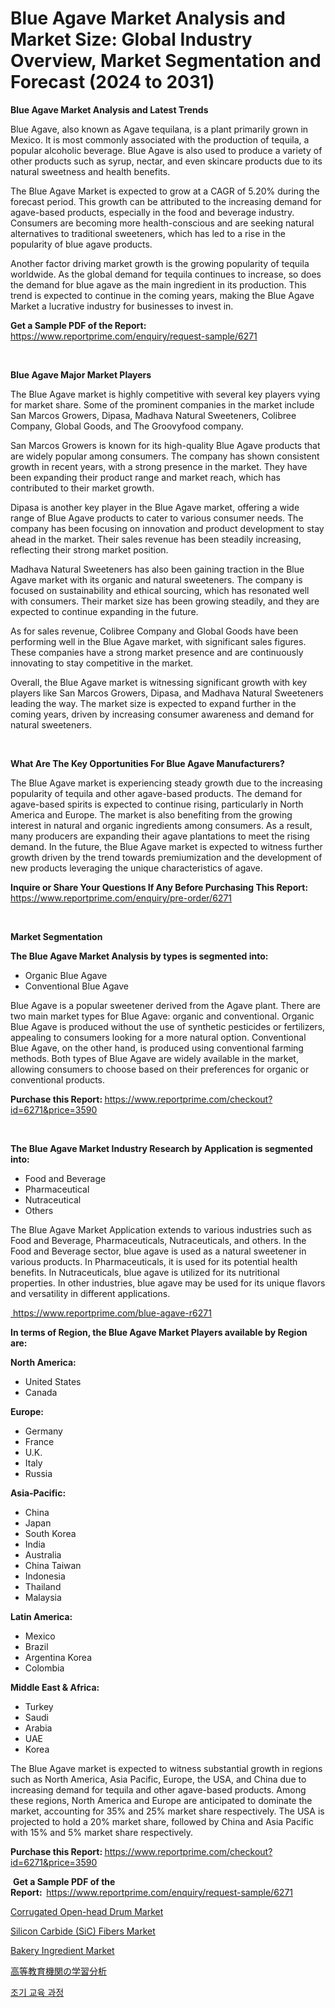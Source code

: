 <p><h1>Blue Agave Market Analysis and Market Size: Global Industry Overview, Market Segmentation and Forecast (2024 to 2031)</h1></p><p><strong>Blue Agave Market Analysis and Latest Trends</strong></p>
<p><p>Blue Agave, also known as Agave tequilana, is a plant primarily grown in Mexico. It is most commonly associated with the production of tequila, a popular alcoholic beverage. Blue Agave is also used to produce a variety of other products such as syrup, nectar, and even skincare products due to its natural sweetness and health benefits.</p><p>The Blue Agave Market is expected to grow at a CAGR of 5.20% during the forecast period. This growth can be attributed to the increasing demand for agave-based products, especially in the food and beverage industry. Consumers are becoming more health-conscious and are seeking natural alternatives to traditional sweeteners, which has led to a rise in the popularity of blue agave products.</p><p>Another factor driving market growth is the growing popularity of tequila worldwide. As the global demand for tequila continues to increase, so does the demand for blue agave as the main ingredient in its production. This trend is expected to continue in the coming years, making the Blue Agave Market a lucrative industry for businesses to invest in.</p></p>
<p><strong>Get a Sample PDF of the Report:&nbsp;</strong> <a href="https://www.reportprime.com/enquiry/request-sample/6271">https://www.reportprime.com/enquiry/request-sample/6271</a></p>
<p>&nbsp;</p>
<p><strong>Blue Agave Major Market Players</strong></p>
<p><p>The Blue Agave market is highly competitive with several key players vying for market share. Some of the prominent companies in the market include San Marcos Growers, Dipasa, Madhava Natural Sweeteners, Colibree Company, Global Goods, and The Groovyfood company.</p><p>San Marcos Growers is known for its high-quality Blue Agave products that are widely popular among consumers. The company has shown consistent growth in recent years, with a strong presence in the market. They have been expanding their product range and market reach, which has contributed to their market growth.</p><p>Dipasa is another key player in the Blue Agave market, offering a wide range of Blue Agave products to cater to various consumer needs. The company has been focusing on innovation and product development to stay ahead in the market. Their sales revenue has been steadily increasing, reflecting their strong market position.</p><p>Madhava Natural Sweeteners has also been gaining traction in the Blue Agave market with its organic and natural sweeteners. The company is focused on sustainability and ethical sourcing, which has resonated well with consumers. Their market size has been growing steadily, and they are expected to continue expanding in the future.</p><p>As for sales revenue, Colibree Company and Global Goods have been performing well in the Blue Agave market, with significant sales figures. These companies have a strong market presence and are continuously innovating to stay competitive in the market.</p><p>Overall, the Blue Agave market is witnessing significant growth with key players like San Marcos Growers, Dipasa, and Madhava Natural Sweeteners leading the way. The market size is expected to expand further in the coming years, driven by increasing consumer awareness and demand for natural sweeteners.</p></p>
<p>&nbsp;</p>
<p><strong>What Are The Key Opportunities For Blue Agave Manufacturers?</strong></p>
<p><p>The Blue Agave market is experiencing steady growth due to the increasing popularity of tequila and other agave-based products. The demand for agave-based spirits is expected to continue rising, particularly in North America and Europe. The market is also benefiting from the growing interest in natural and organic ingredients among consumers. As a result, many producers are expanding their agave plantations to meet the rising demand. In the future, the Blue Agave market is expected to witness further growth driven by the trend towards premiumization and the development of new products leveraging the unique characteristics of agave.</p></p>
<p><strong>Inquire or Share Your Questions If Any Before Purchasing This Report:</strong> <a href="https://www.reportprime.com/enquiry/pre-order/6271">https://www.reportprime.com/enquiry/pre-order/6271</a></p>
<p>&nbsp;</p>
<p><strong>Market Segmentation</strong></p>
<p><strong>The Blue Agave Market Analysis by types is segmented into:</strong></p>
<p><ul><li>Organic Blue Agave</li><li>Conventional Blue Agave</li></ul></p>
<p><p>Blue Agave is a popular sweetener derived from the Agave plant. There are two main market types for Blue Agave: organic and conventional. Organic Blue Agave is produced without the use of synthetic pesticides or fertilizers, appealing to consumers looking for a more natural option. Conventional Blue Agave, on the other hand, is produced using conventional farming methods. Both types of Blue Agave are widely available in the market, allowing consumers to choose based on their preferences for organic or conventional products.</p></p>
<p><strong>Purchase this Report:&nbsp;</strong><a href="https://www.reportprime.com/checkout?id=6271&price=3590">https://www.reportprime.com/checkout?id=6271&price=3590</a></p>
<p>&nbsp;</p>
<p><strong>The Blue Agave Market Industry Research by Application is segmented into:</strong></p>
<p><ul><li>Food and Beverage</li><li>Pharmaceutical</li><li>Nutraceutical</li><li>Others</li></ul></p>
<p><p>The Blue Agave Market Application extends to various industries such as Food and Beverage, Pharmaceuticals, Nutraceuticals, and others. In the Food and Beverage sector, blue agave is used as a natural sweetener in various products. In Pharmaceuticals, it is used for its potential health benefits. In Nutraceuticals, blue agave is utilized for its nutritional properties. In other industries, blue agave may be used for its unique flavors and versatility in different applications.</p></p>
<p><a href="https://www.reportprime.com/blue-agave-r6271">&nbsp;https://www.reportprime.com/blue-agave-r6271</a></p>
<p><strong>In terms of Region, the Blue Agave Market Players available by Region are:</strong></p>
<p>
    <p> <strong> North America: </strong>
        <ul>
            <li>United States</li>
            <li>Canada</li>
        </ul>
        </p> 
    <p> <strong> Europe: </strong>
        <ul>
            <li>Germany</li>
            <li>France</li>
            <li>U.K.</li>
            <li>Italy</li>
            <li>Russia</li>
        </ul>
        </p> 
    <p> <strong> Asia-Pacific: </strong>
        <ul>
            <li>China</li>
            <li>Japan</li>
            <li>South Korea</li>
            <li>India</li>
            <li>Australia</li>
            <li>China Taiwan</li>
            <li>Indonesia</li>
            <li>Thailand</li>
            <li>Malaysia</li>
        </ul>
        </p> 
    <p> <strong> Latin America: </strong>
        <ul>
            <li>Mexico</li>
            <li>Brazil</li>
            <li>Argentina Korea</li>
            <li>Colombia</li>
        </ul>
        </p> 
    <p> <strong> Middle East & Africa: </strong>
        <ul>
            <li>Turkey</li>
            <li>Saudi</li>
            <li>Arabia</li>
            <li>UAE</li>
            <li>Korea</li>
        </ul>
    </p>
    </p>
<p><p>The Blue Agave market is expected to witness substantial growth in regions such as North America, Asia Pacific, Europe, the USA, and China due to increasing demand for tequila and other agave-based products. Among these regions, North America and Europe are anticipated to dominate the market, accounting for 35% and 25% market share respectively. The USA is projected to hold a 20% market share, followed by China and Asia Pacific with 15% and 5% market share respectively.</p></p>
<p><strong>Purchase this Report: </strong><a href="https://www.reportprime.com/checkout?id=6271&price=3590">https://www.reportprime.com/checkout?id=6271&price=3590</a></p>
<p>&nbsp;<strong>Get a Sample PDF of the Report:&nbsp;&nbsp;</strong><a href="https://www.reportprime.com/enquiry/request-sample/6271">https://www.reportprime.com/enquiry/request-sample/6271</a></p>
<p><strong></strong></p>
<p><p><a href="https://www.linkedin.com/pulse/corrugated-open-head-drum-market-research-report-reveals-id3ge">Corrugated Open-head Drum Market</a></p><p><a href="https://www.linkedin.com/pulse/silicon-carbide-sic-fibers-market-dynamics-2024-2031-also-its-trends-5bu3c">Silicon Carbide (SiC) Fibers Market</a></p><p><a href="https://github.com/Airanohannonzb68e5pb53oc1/Market-Research-Report-List-2/blob/main/bakery-ingredient-market.md">Bakery Ingredient Market</a></p><p><a href="https://github.com/AriMuller2009/Market-Research-Report-List-1/blob/main/800592174964.md">高等教育機関の学習分析</a></p><p><a href="https://github.com/TimmyMann6767/Market-Research-Report-List-1/blob/main/288737171435.md">조기 교육 과정</a></p></p>